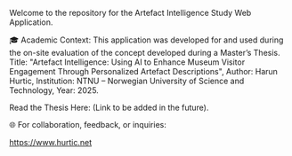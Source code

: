 Welcome to the repository for the Artefact Intelligence Study Web Application.

🎓 Academic Context:
This application was developed for and used during the on-site evaluation of the concept developed during a Master’s Thesis. Title: "Artefact Intelligence: Using AI to Enhance Museum Visitor Engagement Through Personalized Artefact Descriptions", Author: Harun Hurtic, Institution: NTNU – Norwegian University of Science and Technology, Year: 2025.
 
Read the Thesis Here: (Link to be added in the future).

🌐 For collaboration, feedback, or inquiries:

https://www.hurtic.net

